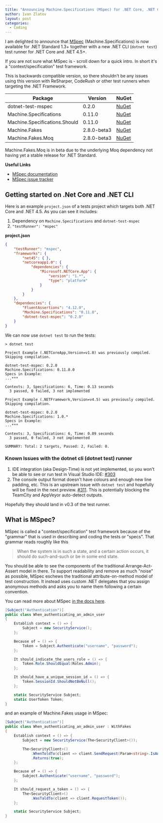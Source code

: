 ```yaml
---
title: "Announcing Machine.Specifications (MSpec) for .NET Core, .NET CLI and .NET Standard"
author: Ivan Zlatev
layout: post
categories:
  - Coding
---
```


I am delighted to announce that [MSpec](https://github.com/machine/machine.specifications/wiki) (Machine.Specifications) is now available for .NET Standard 1.3+ together with a new .NET CLI (`dotnet test`) test runner for .NET Core and .NET 4.5+.

If you are not sure what MSpec is - scroll down for a quick intro. In short it's a "context/specification" test framework.

This is backwards compatible version, so there shouldn't be any issues using this version with ReSharper, CodeRush or other test runners when targeting the .NET Framework.


| Package                            | Version      | NuGet |
|----------------------------------- |--------------|-------|
| dotnet-test-mspec                  | 0.2.0  | [NuGet](https://www.nuget.org/packages/dotnet-test-mspec)     |
| Machine.Specifications             | 0.11.0 | [NuGet](https://www.nuget.org/packages/Machine.Specifications)      |
| Machine.Specifications.Should      | 0.11.0  | [NuGet](https://www.nuget.org/packages/Machine.Specifications.Should)      |
| Machine.Fakes                      | 2.8.0-beta3   | [NuGet](https://www.nuget.org/packages/Machine.Fakes/2.8.0-beta3)      |
| Machine.Fakes.Moq                  | 2.8.0-beta3   | [NuGet](https://www.nuget.org/packages/Machine.Fakes.Moq/2.8.0-beta3)     |

Machine.Fakes.Moq is in beta due to the underlying Moq dependency not having yet a stable release for .NET Standard.

**Useful Links**

* [MSpec documentation](https://github.com/machine/machine.specifications/wiki)
* [MSpec issue tracker](https://github.com/machine/machine.specifications/issues)


## Getting started on .Net Core and .NET CLI

Here is an example `project.json` of a tests project which targets both .NET Core and .NET 4.5. As you can see it includes:

1. Dependency on `Machine.Specifications` and `dotnet-test-mspec`
2. `"testRunner": "mspec"`

**project.json**
```json
{
    "testRunner": "mspec",
    "frameworks": {
        "net45": { },
        "netcoreapp1.0": {
            "dependencies": {
                "Microsoft.NETCore.App": {
                    "version": "1.*",
                    "type": "platform"
                }
            }
        }
    },
    "dependencies": {
        "FluentAssertions": "4.12.0",
        "Machine.Specifications": "0.11.0",
        "dotnet-test-mspec": "0.2.0"
    }
}
```

We can now use `dotnet test` to run the tests:

```
> dotnet test

Project Example (.NETCoreApp,Version=v1.0) was previously compiled. Skipping compilation.

dotnet-test-mspec: 0.2.0
Machine.Specifications: 0.11.0.0
Specs in Example:
...***

Contexts: 3, Specifications: 6, Time: 0.13 seconds
  3 passed, 0 failed, 3 not implemented

Project Example (.NETFramework,Version=v4.5) was previously compiled. Skipping compilation.

dotnet-test-mspec: 0.2.0
Machine.Specifications: 1.0.*
Specs in Example:
...***

Contexts: 3, Specifications: 6, Time: 0.09 seconds
  3 passed, 0 failed, 3 not implemented

SUMMARY: Total: 2 targets, Passed: 2, Failed: 0.
```

### Known Issues with the dotnet cli (dotnet test) runner

1. IDE integration (aka Design-Time) is not yet implemented, so you won't be able to see or run test in Visual Studio IDE: [#303](https://github.com/machine/machine.specifications/issues/303)
2. The console output format doesn't have colours and enough new line padding, etc. This is an upstream issue with `dotnet test` and hopefully will be fixed in the next preview. [#311](https://github.com/machine/machine.specifications/issues/311). This is potentially blocking the TeamCity and AppVeyor auto-detect outputs.

Hopefully they should land in v0.3 of the test runner.

## What is MSpec?

MSpec is called a "context/specification" test framework because of the "grammar" that is used in describing and coding the tests or "specs". That grammar reads roughly like this

> When the system is in such a state, and a certain action occurs, it should do such-and-such or be in some end state.

You should be able to see the components of the traditional Arrange-Act-Assert model in there. To support readability and remove as much "noise" as possible, MSpec eschews the traditional attribute-on-method model of test construction. It instead uses custom .NET delegates that you assign anonymous methods and asks you to name them following a certain convention.

You can read more about MSpec [in the docs here](https://github.com/machine/machine.specifications/wiki).

```csharp
[Subject("Authentication")]
public class When_authenticating_an_admin_user
{
    Establish context = () => {
        Subject = new SecurityService();
    };

    Because of = () => {
        Token = Subject.Authenticate("username", "password");
    };

    It should_indicate_the_users_role = () => {
        Token.Role.ShouldEqual(Roles.Admin);
    };

    It should_have_a_unique_session_id = () => {
        Token.SessionId.ShouldNotBeNull();
    };

    static SecurityService Subject;
    static UserToken Token;
}
```

and an example of Machine.Fakes usage in MSpec:

```csharp
[Subject("Authentication")]
public class When_authenticating_an_admin_user : WithFakes
{
    Establish context = () => {
        Subject = new SecurityService(The<SecurityClient>());

        The<SecurityClient>()
            .WhenToldTo(client => client.SendRequest(Param<string>.IsAny))
            .Returns(true);
    };

    Because of = () => {
        Subject.Authenticate("username", "password");
    };

    It should_request_a_token = () => {
        The<SecurityClient>()
            .WasTaldTo(client => client.RequestToken());
    };

    static SecurityService Subject;
}
```